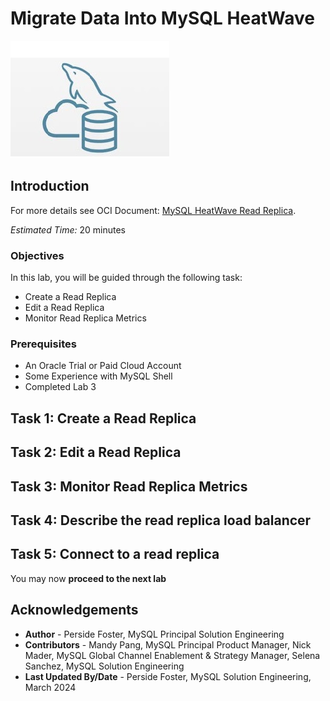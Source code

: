 # Migrate Data Into MySQL HeatWave

![mysql heatwave](./images/mysql-heatwave-logo.jpg "mysql heatwave")

## Introduction


For more details see OCI Document:
[MySQL HeatWave Read Replica](
https://docs.oracle.com/en-us/iaas/mysql-database/doc/read-replica.html).

_Estimated Time:_ 20 minutes

### Objectives

In this lab, you will be guided through the following task:

- Create a Read Replica
- Edit a Read Replica
- Monitor Read Replica Metrics

### Prerequisites

- An Oracle Trial or Paid Cloud Account
- Some Experience with MySQL Shell
- Completed Lab 3

## Task 1: Create a Read Replica

## Task 2: Edit a Read Replica

## Task 3: Monitor Read Replica Metrics

## Task 4: Describe the read replica load balancer

## Task 5: Connect to a read replica


You may now **proceed to the next lab**

## Acknowledgements

- **Author** - Perside Foster, MySQL Principal Solution Engineering
- **Contributors** - Mandy Pang, MySQL Principal Product Manager,  Nick Mader, MySQL Global Channel Enablement & Strategy Manager, Selena Sanchez, MySQL Solution Engineering
- **Last Updated By/Date** - Perside Foster, MySQL Solution Engineering, March 2024